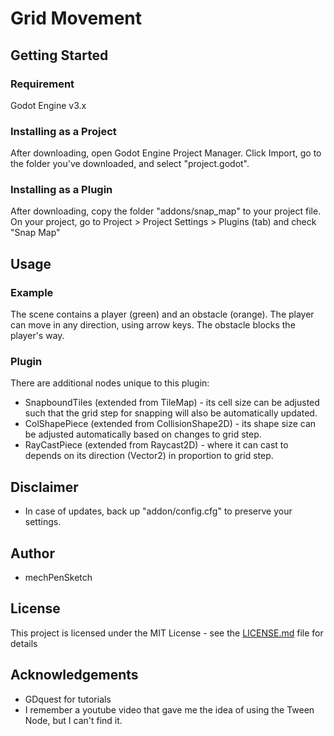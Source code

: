 # Grid Movement

## Getting Started

### Requirement
Godot Engine v3.x

### Installing as a Project
After downloading, open Godot Engine Project Manager. Click Import, go to the folder you've downloaded, and select "project.godot".

### Installing as a Plugin
After downloading, copy the folder "addons/snap_map" to your project file. On your project, go to Project > Project Settings > Plugins (tab) and check "Snap Map"

## Usage

### Example
The scene contains a player (green) and an obstacle (orange). The player can move in any direction, using arrow keys. The obstacle blocks the player's way.

### Plugin
There are additional nodes unique to this plugin:
* SnapboundTiles (extended from TileMap) - its cell size can be adjusted such that the grid step for snapping will also be automatically updated.
* ColShapePiece (extended from CollisionShape2D) - its shape size can be adjusted automatically based on changes to grid step.
* RayCastPiece (extended from Raycast2D) - where it can cast to depends on its direction (Vector2) in proportion to grid step.

## Disclaimer
* In case of updates, back up "addon/config.cfg" to preserve your settings.

## Author
* mechPenSketch

## License
This project is licensed under the MIT License - see the [LICENSE.md](LICENSE.md) file for details

## Acknowledgements
* GDquest for tutorials
* I remember a youtube video that gave me the idea of using the Tween Node, but I can't find it.
